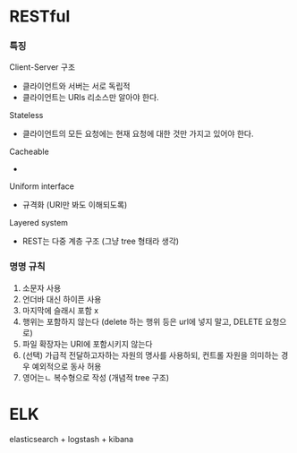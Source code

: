 # RESTful

### 특징

Client-Server 구조

- 클라이언트와 서버는 서로 독립적
- 클라이언트는 URIs 리소스만 알아야 한다.



Stateless

- 클라이언트의 모든 요청에는 현재 요청에 대한 것만 가지고 있어야 한다.



Cacheable

- 



Uniform interface

- 규격화 (URI만 봐도 이해되도록)



Layered system

- REST는 다중 계층 구조 (그냥 tree 형태라 생각)



### 명명 규칙

1. 소문자 사용
2. 언더바 대신 하이픈 사용
3. 마지막에 슬래시 포함 x
4. 행위는 포함하지 않는다 (delete 하는 행위 등은 url에 넣지 말고, DELETE 요청으로)
5. 파일 확장자는 URI에 포함시키지 않는다
6. (선택) 가급적 전달하고자하는 자원의 명사를 사용하되, 컨트롤 자원을 의미하는 경우 예외적으로 동사 허용
7. 영어는ㄴ 복수형으로 작성 (개념적 tree 구조)





# ELK

elasticsearch + logstash + kibana